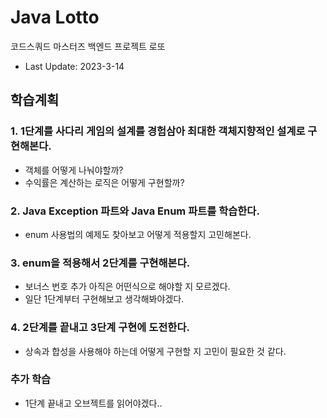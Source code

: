 # Java Lotto

코드스쿼드 마스터즈 백엔드 프로젝트 로또

* Last Update: 2023-3-14

## 학습계획
### 1. 1단계를 사다리 게임의 설계를 경험삼아 최대한 객체지향적인 설계로 구현해본다.
- 객체를 어떻게 나눠야할까?
- 수익률은 계산하는 로직은 어떻게 구현할까?
### 2. Java Exception 파트와 Java Enum 파트를 학습한다.
- enum 사용법의 예제도 찾아보고 어떻게 적용할지 고민해본다.
### 3. enum을 적용해서 2단계를 구현해본다.
- 보너스 번호 추가 아직은 어떤식으로 해야할 지 모르겠다.
- 일단 1단계부터 구현해보고 생각해봐야겠다.
### 4. 2단계를 끝내고 3단계 구현에 도전한다.
- 상속과 합성을 사용해야 하는데 어떻게 구현할 지 고민이 필요한 것 같다.
### 추가 학습
- 1단계 끝내고 오브젝트를 읽어야겠다..

